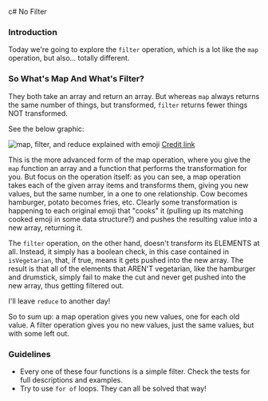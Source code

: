 c# No Filter

### Introduction

Today we're going to explore the `filter` operation, which is a lot like the `map` operation, but also... totally different.


### So What's Map And What's Filter?

They both take an array and return an array. But whereas `map` always returns the same number of things, but transformed, `filter` returns fewer things NOT transformed.

See the below graphic:

![map, filter, and reduce explained with emoji](http://www.globalnerdy.com/wp-content/uploads/2016/06/map-filter-reduce-in-emoji-1.png)
[Credit link](http://www.globalnerdy.com/2016/06/23/map-filter-and-reduce-explained-using-emoji/)

This is the more advanced form of the map operation, where you give the `map` function an array and a function that performs the transformation for you. But focus on the operation itself: as you can see, a map operation takes each of the given array items and transforms them, giving you new values, but the same number, in a one to one relationship. Cow becomes hamburger, potato becomes fries, etc. Clearly some transformation is happening to each original emoji that "cooks" it (pulling up its matching cooked emoji in some data structure?) and pushes the resulting value into a new array, returning it.

The `filter` operation, on the other hand, doesn't transform its ELEMENTS at all. Instead, it simply has a boolean check, in this case contained in `isVegetarian`, that, if true, means it gets pushed into the new array. The result is that all of the elements that AREN'T vegetarian, like the hamburger and drumstick, simply fail to make the cut and never get pushed into the new array, thus getting filtered out.

I'll leave `reduce` to another day!

So to sum up: a map operation gives you new values, one for each old value. A filter operation gives you no new values, just the same values, but with some left out.


### Guidelines

* Every one of these four functions is a simple filter. Check the tests for full descriptions and examples.
* Try to use `for of` loops. They can all be solved that way!
